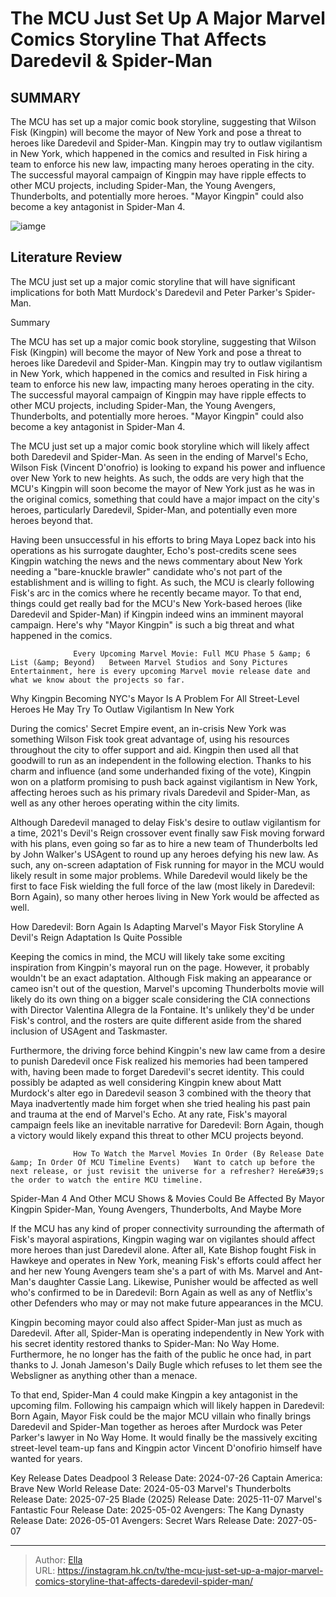 # The MCU Just Set Up A Major Marvel Comics Storyline That Affects Daredevil &amp; Spider-Man


## SUMMARY 



  The MCU has set up a major comic book storyline, suggesting that Wilson Fisk (Kingpin) will become the mayor of New York and pose a threat to heroes like Daredevil and Spider-Man.   Kingpin may try to outlaw vigilantism in New York, which happened in the comics and resulted in Fisk hiring a team to enforce his new law, impacting many heroes operating in the city.   The successful mayoral campaign of Kingpin may have ripple effects to other MCU projects, including Spider-Man, the Young Avengers, Thunderbolts, and potentially more heroes. &#34;Mayor Kingpin&#34; could also become a key antagonist in Spider-Man 4.  

![iamge](https://static1.srcdn.com/wordpress/wp-content/uploads/2024/01/spider-man-and-daredevil-mcu-custom-image.jpg)

## Literature Review
The MCU just set up a major comic storyline that will have significant implications for both Matt Murdock&#39;s Daredevil and Peter Parker&#39;s Spider-Man.





Summary

  The MCU has set up a major comic book storyline, suggesting that Wilson Fisk (Kingpin) will become the mayor of New York and pose a threat to heroes like Daredevil and Spider-Man.   Kingpin may try to outlaw vigilantism in New York, which happened in the comics and resulted in Fisk hiring a team to enforce his new law, impacting many heroes operating in the city.   The successful mayoral campaign of Kingpin may have ripple effects to other MCU projects, including Spider-Man, the Young Avengers, Thunderbolts, and potentially more heroes. &#34;Mayor Kingpin&#34; could also become a key antagonist in Spider-Man 4.  







The MCU just set up a major comic book storyline which will likely affect both Daredevil and Spider-Man. As seen in the ending of Marvel&#39;s Echo, Wilson Fisk (Vincent D&#39;onofrio) is looking to expand his power and influence over New York to new heights. As such, the odds are very high that the MCU&#39;s Kingpin will soon become the mayor of New York just as he was in the original comics, something that could have a major impact on the city&#39;s heroes, particularly Daredevil, Spider-Man, and potentially even more heroes beyond that.

Having been unsuccessful in his efforts to bring Maya Lopez back into his operations as his surrogate daughter, Echo&#39;s post-credits scene sees Kingpin watching the news and the news commentary about New York needing a &#34;bare-knuckle brawler&#34; candidate who&#39;s not part of the establishment and is willing to fight. As such, the MCU is clearly following Fisk&#39;s arc in the comics where he recently became mayor. To that end, things could get really bad for the MCU&#39;s New York-based heroes (like Daredevil and Spider-Man) if Kingpin indeed wins an imminent mayoral campaign. Here&#39;s why &#34;Mayor Kingpin&#34; is such a big threat and what happened in the comics.




                  Every Upcoming Marvel Movie: Full MCU Phase 5 &amp; 6 List (&amp; Beyond)   Between Marvel Studios and Sony Pictures Entertainment, here is every upcoming Marvel movie release date and what we know about the projects so far.    


 Why Kingpin Becoming NYC&#39;s Mayor Is A Problem For All Street-Level Heroes 
He May Try To Outlaw Vigilantism In New York
          

During the comics&#39; Secret Empire event, an in-crisis New York was something Wilson Fisk took great advantage of, using his resources throughout the city to offer support and aid. Kingpin then used all that goodwill to run as an independent in the following election. Thanks to his charm and influence (and some underhanded fixing of the vote), Kingpin won on a platform promising to push back against vigilantism in New York, affecting heroes such as his primary rivals Daredevil and Spider-Man, as well as any other heroes operating within the city limits.




Although Daredevil managed to delay Fisk&#39;s desire to outlaw vigilantism for a time, 2021&#39;s Devil&#39;s Reign crossover event finally saw Fisk moving forward with his plans, even going so far as to hire a new team of Thunderbolts led by John Walker&#39;s USAgent to round up any heroes defying his new law. As such, any on-screen adaptation of Fisk running for mayor in the MCU would likely result in some major problems. While Daredevil would likely be the first to face Fisk wielding the full force of the law (most likely in Daredevil: Born Again), so many other heroes living in New York would be affected as well.



 How Daredevil: Born Again Is Adapting Marvel&#39;s Mayor Fisk Storyline 
A Devil&#39;s Reign Adaptation Is Quite Possible

Keeping the comics in mind, the MCU will likely take some exciting inspiration from Kingpin&#39;s mayoral run on the page. However, it probably wouldn&#39;t be an exact adaptation. Although Fisk making an appearance or cameo isn&#39;t out of the question, Marvel&#39;s upcoming Thunderbolts movie will likely do its own thing on a bigger scale considering the CIA connections with Director Valentina Allegra de la Fontaine. It&#39;s unlikely they&#39;d be under Fisk&#39;s control, and the rosters are quite different aside from the shared inclusion of USAgent and Taskmaster.




Furthermore, the driving force behind Kingpin&#39;s new law came from a desire to punish Daredevil once Fisk realized his memories had been tampered with, having been made to forget Daredevil&#39;s secret identity. This could possibly be adapted as well considering Kingpin knew about Matt Murdock&#39;s alter ego in Daredevil season 3 combined with the theory that Maya inadvertently made him forget when she tried healing his past pain and trauma at the end of Marvel&#39;s Echo. At any rate, Fisk&#39;s mayoral campaign feels like an inevitable narrative for Daredevil: Born Again, though a victory would likely expand this threat to other MCU projects beyond.

                  How To Watch the Marvel Movies In Order (By Release Date &amp; In Order Of MCU Timeline Events)   Want to catch up before the next release, or just revisit the universe for a refresher? Here&#39;s the order to watch the entire MCU timeline.    

Spider-Man 4 And Other MCU Shows &amp; Movies Could Be Affected By Mayor Kingpin
Spider-Man, Young Avengers, Thunderbolts, And Maybe More
         




If the MCU has any kind of proper connectivity surrounding the aftermath of Fisk&#39;s mayoral aspirations, Kingpin waging war on vigilantes should affect more heroes than just Daredevil alone. After all, Kate Bishop fought Fisk in Hawkeye and operates in New York, meaning Fisk&#39;s efforts could affect her and her new Young Avengers team she&#39;s a part of with Ms. Marvel and Ant-Man&#39;s daughter Cassie Lang. Likewise, Punisher would be affected as well who&#39;s confirmed to be in Daredevil: Born Again as well as any of Netflix&#39;s other Defenders who may or may not make future appearances in the MCU.

Kingpin becoming mayor could also affect Spider-Man just as much as Daredevil. After all, Spider-Man is operating independently in New York with his secret identity restored thanks to Spider-Man: No Way Home. Furthermore, he no longer has the faith of the public he once had, in part thanks to J. Jonah Jameson&#39;s Daily Bugle which refuses to let them see the Websligner as anything other than a menace.




To that end, Spider-Man 4 could make Kingpin a key antagonist in the upcoming film. Following his campaign which will likely happen in Daredevil: Born Again, Mayor Fisk could be the major MCU villain who finally brings Daredevil and Spider-Man together as heroes after Murdock was Peter Parker&#39;s lawyer in No Way Home. It would finally be the massively exciting street-level team-up fans and Kingpin actor Vincent D&#39;onofirio himself have wanted for years.

  Key Release Dates              Deadpool 3 Release Date: 2024-07-26                  Captain America: Brave New World Release Date: 2024-05-03                  Marvel&#39;s Thunderbolts Release Date: 2025-07-25                   Blade (2025) Release Date: 2025-11-07                   Marvel&#39;s Fantastic Four Release Date: 2025-05-02                   Avengers: The Kang Dynasty  Release Date: 2026-05-01                    Avengers: Secret Wars Release Date: 2027-05-07      

---

> Author: [Ella](https://instagram.hk.cn/)  
> URL: https://instagram.hk.cn/tv/the-mcu-just-set-up-a-major-marvel-comics-storyline-that-affects-daredevil-spider-man/  

